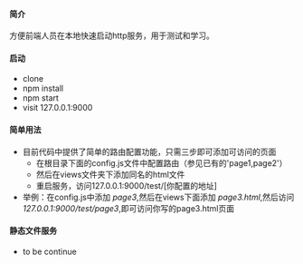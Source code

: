 
#### 简介
方便前端人员在本地快速启动http服务，用于测试和学习。

#### 启动
* clone 
* npm install
* npm start
* visit 127.0.0.1:9000

#### 简单用法
* 目前代码中提供了简单的路由配置功能，只需三步即可添加可访问的页面
    * 在根目录下面的config.js文件中配置路由（参见已有的'page1,page2'）
    * 然后在views文件夹下添加同名的html文件
    * 重启服务，访问127.0.0.1:9000/test/\[你配置的地址\]
* 举例：在config.js中添加 *page3*,然后在views下面添加 *page3.html*,然后访问 *127.0.0.1:9000/test/page3*,即可访问你写的page3.html页面

#### 静态文件服务
* to be continue 
